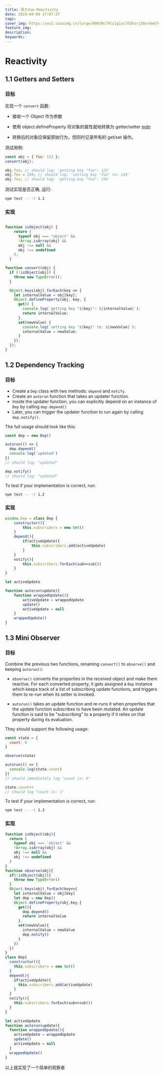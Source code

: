 ```yaml
---
title: 深入Vue-Reactivity
date: 2019-04-09 17:07:27
tags:
cover_img: https://ws2.sinaimg.cn/large/006tNc79ly1g1xr3lbharj30xr0e674k.jpg
feature_img:
description:
keywords:
---
```


# Reactivity

## 1.1 Getters and Setters

### 目标

实现一个 `convert` 函数:

- 接收一个 Object 作为参数

- 使用 object.defineProperty 将对象的属性就地转换为 getter/setter
  [mdn](https://developer.mozilla.org/en-US/docs/Web/JavaScript/Reference/Global_Objects/Object/defineProperty`)

- 转换后的对象应保留原始行为，但同时记录所有的 get/set 操作。

测试用例:

```js
const obj = { foo: 123 };
convert(obj);

obj.foo; // should log: 'getting key "foo": 123'
obj.foo = 234; // should log: 'setting key "foo" to: 234'
obj.foo; // should log: 'getting key "foo": 234'
```

测试实现是否正确, 运行:

```bash
npm test -- -t 1.1
```

### 实现

```js
  
function isObject(obj) {
    return (
      typeof obj === "object" &&
      !Array.isArray(obj) &&
      obj !== null &&
      obj !== undefined
    );
  }

function convert(obj) {
  if (!isObject(obj)) {
    throw new TypeError();
  }

  Object.keys(obj).forEach(key => {
    let internalValue = obj[key];
    Object.defineProperty(obj, key, {
      get() {
        console.log(`getting key "${key}": ${internalValue}`);
        return internalValue;
      },
      set(newValue) {
        console.log(`setting key "${key}" to: ${newValue}`);
        internalValue = newValue;
      }
    });
  });
}
```

## 1.2 Dependency Tracking

### 目标

- Create a `Dep` class with two methods: `depend` and `notify`.
- Create an `autorun` function that takes an updater function.
- Inside the updater function, you can explicitly depend on an instance of `Dep` by calling `dep.depend()`
- Later, you can trigger the updater function to run again by calling `dep.notify()`.

The full usage should look like this:

``` js
const dep = new Dep()

autorun(() => {
  dep.depend()
  console.log('updated')
})
// should log: "updated"

dep.notify()
// should log: "updated"
```

To test if your implementation is correct, run:

``` bash
npm test -- -t 1.2
```

### 实现

```js
window.Dep = class Dep {
	constructor(){
		this.subscribers = new Set()
	}
	depend(){
		if(activeUpdate){
			this.subscribers.add(activeUpdate)
		}
	}
	notify(){
		this.subscribers.forEach(sub=>sub())
	}
}

let activeUpdate

function autorun(update){
	function wrappedUpdate(){
		activeUpdate = wrappedUpdate
		update()
		activeUpdate = null
	}
	wrappedUpdate()
}
```

## 1.3 Mini Observer

### 目标

Combine the previous two functions, renaming `convert()` to `observe()` and keeping `autorun()`:

- `observe()` converts the properties in the received object and make them
  reactive. For each converted property, it gets assigned a `Dep` instance which keeps track of a list of subscribing update functions, and triggers them to re-run when its setter is invoked.

- `autorun()` takes an update function and re-runs it when properties that the
  update function subscribes to have been mutated. An update function is said
  to be "subscribing" to a property if it relies on that property during its
  evaluation.

They should support the following usage:

``` js
const state = {
  count: 0
}

observe(state)

autorun(() => {
  console.log(state.count)
})
// should immediately log "count is: 0"

state.count++
// should log "count is: 1"
```

To test if your implementation is correct, run:

``` bash
npm test -- -t 1.3
```
###  实现

```js
function isObject(obj){
  return (
    typeof obj === 'object' &&
    !Array.isArray(obj) &&
    obj !== null &&
    obj !== undefined
  )
}
function observe(obj){
  if(!isObject(obj)){
    throw new TypeError()
  }
  Object.keys(obj).forEach(key=>{
    let internalValue = obj[key]
    let dep = new Dep()
    Object.defineProperty(obj,key,{
      get(){
        dep.depend()
        return internalValue
      },
      set(newValue){
        internalValue = newValue
        dep.notify()
      }
    })
  })
}
class Dep{
  constructor(){
    this.subscribers = new Set()
  }
  depend(){
    if(activeUpdate){
      this.subscribers.add(activeUpdate)
    }
  }
  notify(){
    this.subscribers.forEach(sub=>sub())
  }
}

let activeUpdate
function autorun(update){
  function wrappedUpdate(){
    activeUpdate = wrappedUpdate
    update()
    activeUpdate = null
  }
  wrappedUpdate()
}
```

 以上就实现了一个简单的观察者